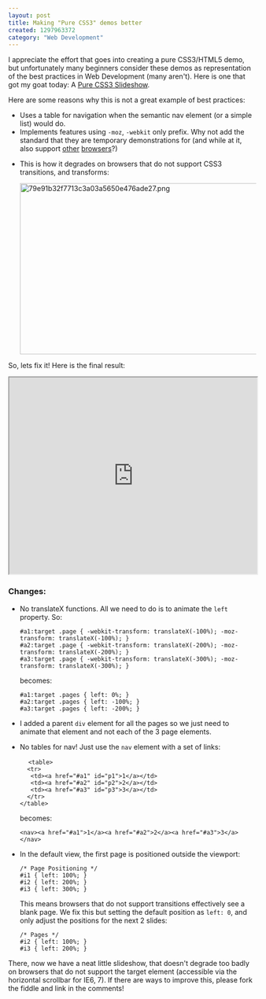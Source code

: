 ```yaml
--- 
layout: post
title: Making "Pure CSS3" demos better
created: 1297963372
category: "Web Development"
---
```

<p>I appreciate the effort that goes into creating a pure CSS3/HTML5 demo, but unfortunately many beginners consider these demos as representation of the best practices in Web Development (many aren't). Here is one that got my goat today: A <a href="http://designmadeingermany.de/slideshow/">Pure CSS3 Slideshow</a>.</p>

<p>Here are some reasons why this is not a great example of best practices:</p>
<ul>
  <li>Uses a table for navigation when the semantic nav element (or a simple list) would do.</li>
  <li>Implements features using <code>-moz</code>, <code>-webkit</code> only prefix. Why not add the standard that they are temporary demonstrations for (and while at it, also support <a href="http://opera.com">other</a> <a href="http://ie.microsoft.com/testdrive/">browsers</a>?)</li>
  <li><p>This is how it degrades on browsers that do not support CSS3 transitions, and transforms:</p>
    <p><img src="http://nimbupani.com/files/79e91b32f7713c3a03a5650e476ade27.png" alt="79e91b32f7713c3a03a5650e476ade27.png" border="0" width="600" height="348" /></p>    
  </li>
</ul>
<p>So, lets fix it! Here is the final result:</p> 
<iframe style="width: 100%; height: 400px" src="http://jsfiddle.net/nimbu/KEqSF/embedded/result,html,css"></iframe>
<h3>Changes:</h3>
<ul>
<li><p>No translateX functions. All we need to do is to animate the <code>left</code> property. So:</p>
<pre><code>#a1:target .page { -webkit-transform: translateX(-100%); -moz-transform: translateX(-100%); }
#a2:target .page { -webkit-transform: translateX(-200%); -moz-transform: translateX(-200%); }
#a3:target .page { -webkit-transform: translateX(-300%); -moz-transform: translateX(-300%); }</code></pre>
<p>becomes:</p>
<pre><code>#a1:target .pages { left: 0%; }
#a2:target .pages { left: -100%; }
#a3:target .pages { left: -200%; }</code></pre>
</li>  
<li>
  I added a parent <code>div</code> element for all the pages so we just need to animate that element and not each of the 3 page elements.  
</li>
<li><p>No tables for nav! Just use the <code>nav</code> element with a set of links:</p>
<pre>
  <code>&lt;table&gt; 
  &lt;tr&gt; 
   &lt;td&gt;&lt;a href=&quot;#a1&quot; id=&quot;p1&quot;&gt;1&lt;/a&gt;&lt;/td&gt; 
   &lt;td&gt;&lt;a href=&quot;#a2&quot; id=&quot;p2&quot;&gt;2&lt;/a&gt;&lt;/td&gt; 
   &lt;td&gt;&lt;a href=&quot;#a3&quot; id=&quot;p3&quot;&gt;3&lt;/a&gt;&lt;/td&gt; 
  &lt;/tr&gt; 
&lt;/table&gt;</code>
</pre>
<p>becomes: </p>
<pre><code>&lt;nav&gt;&lt;a href=&quot;#a1&quot;&gt;1&lt;/a&gt;&lt;a href=&quot;#a2&quot;&gt;2&lt;/a&gt;&lt;a href=&quot;#a3&quot;&gt;3&lt;/a&gt;&lt;/nav&gt;</code></pre>
</li>
<li>
<p>In the default view, the first page is positioned outside the viewport:</p>  
<pre><code>/* Page Positioning */
#i1 { left: 100%; }
#i2 { left: 200%; }
#i3 { left: 300%; }</code></pre>
<p>This means browsers that do not support transitions effectively see a blank page. We fix this but setting the default position as <code>left: 0</code>, and only adjust the positions for the next 2 slides:</p>
<pre><code>/* Pages */
#i2 { left: 100%; }
#i3 { left: 200%; }  </code></pre>
</li>
</ul>
<p>There, now we have a neat little slideshow, that doesn't degrade too badly on browsers that do not support the target element (accessible via the horizontal scrollbar for IE6, 7). If there are ways to improve this, please fork the fiddle and link in the comments!</p>
</body>
